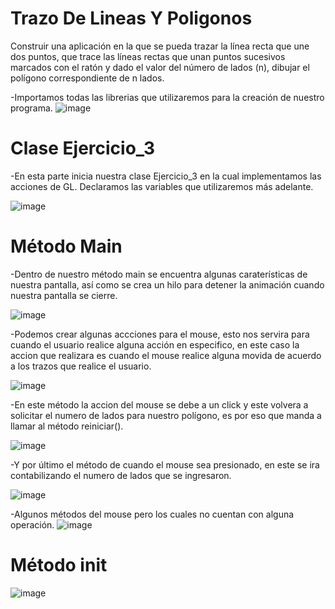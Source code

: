 # Trazo De Lineas Y Poligonos
Construir una aplicación en la que se pueda trazar la línea recta
que une dos puntos, que trace las líneas rectas que unan puntos sucesivos marcados con el
ratón y dado el valor del número de lados (n), dibujar el polígono correspondiente de n lados. 

-Importamos todas las librerias que utilizaremos para la creación de nuestro programa.
![image](https://user-images.githubusercontent.com/71079322/132070962-4e954679-a05b-4542-bb5f-6630850d6ee8.png)

# Clase Ejercicio_3
-En esta parte inicia nuestra clase Ejercicio_3 en la cual implementamos las acciones de GL. Declaramos las variables que utilizaremos más adelante.

![image](https://user-images.githubusercontent.com/71079322/132071921-267050cb-662c-4fa3-bab6-4e8c0286f3c2.png)

# Método Main
-Dentro de nuestro método main se encuentra algunas caraterísticas de nuestra pantalla, así como se crea un hilo para detener la animación cuando nuestra pantalla se cierre.

![image](https://user-images.githubusercontent.com/71079322/132072195-8fffe314-fb80-4b25-a61a-888e96e5f500.png)

-Podemos crear algunas accciones para el mouse, esto nos servira para cuando el usuario realice alguna acción en especifico, en este caso la accion que realizara es 
cuando el mouse realice alguna movida de acuerdo a los trazos que realice el usuario.

![image](https://user-images.githubusercontent.com/71079322/132072730-af4c86b9-7ef5-43a2-9ab4-2d6275a43175.png)

-En este método la accion del mouse se debe a un click y este volvera a solicitar el numero de lados para nuestro polígono, es por eso que manda a llamar al método reiniciar().

![image](https://user-images.githubusercontent.com/71079322/132073140-32f84d44-c5cd-4776-8e94-7c8ff5e65a7a.png)

-Y por último el método de cuando el mouse sea presionado, en este se ira contabilizando el numero de lados que se ingresaron.

![image](https://user-images.githubusercontent.com/71079322/132073307-b6713f52-c2b0-4bc1-b958-45264acbe5d8.png)

-Algunos métodos del mouse pero los cuales no cuentan con alguna operación.
![image](https://user-images.githubusercontent.com/71079322/132073336-6003d8ba-facd-415f-9e9c-e570fee6fcc0.png)

# Método init

![image](https://user-images.githubusercontent.com/71079322/132073411-0b7a1dbb-1f46-401d-8820-6158056dab47.png)




